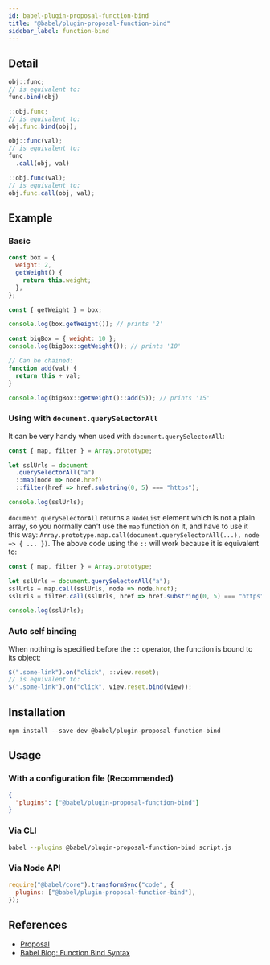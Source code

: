 ```yaml
---
id: babel-plugin-proposal-function-bind
title: "@babel/plugin-proposal-function-bind"
sidebar_label: function-bind
---
```


## Detail

```js title="JavaScript"
obj::func;
// is equivalent to:
func.bind(obj)

::obj.func;
// is equivalent to:
obj.func.bind(obj);

obj::func(val);
// is equivalent to:
func
  .call(obj, val)

::obj.func(val);
// is equivalent to:
obj.func.call(obj, val);
```

## Example

### Basic

```js title="JavaScript"
const box = {
  weight: 2,
  getWeight() {
    return this.weight;
  },
};

const { getWeight } = box;

console.log(box.getWeight()); // prints '2'

const bigBox = { weight: 10 };
console.log(bigBox::getWeight()); // prints '10'

// Can be chained:
function add(val) {
  return this + val;
}

console.log(bigBox::getWeight()::add(5)); // prints '15'
```

### Using with `document.querySelectorAll`

It can be very handy when used with `document.querySelectorAll`:

```js title="JavaScript"
const { map, filter } = Array.prototype;

let sslUrls = document
  .querySelectorAll("a")
  ::map(node => node.href)
  ::filter(href => href.substring(0, 5) === "https");

console.log(sslUrls);
```

`document.querySelectorAll` returns a `NodeList` element which is not a plain array, so you normally can't use the `map` function on it, and have to use it this way: `Array.prototype.map.call(document.querySelectorAll(...), node => { ... })`. The above code using the `::` will work because it is equivalent to:

```js title="JavaScript"
const { map, filter } = Array.prototype;

let sslUrls = document.querySelectorAll("a");
sslUrls = map.call(sslUrls, node => node.href);
sslUrls = filter.call(sslUrls, href => href.substring(0, 5) === "https");

console.log(sslUrls);
```

### Auto self binding

When nothing is specified before the `::` operator, the function is bound to its object:

```js title="JavaScript"
$(".some-link").on("click", ::view.reset);
// is equivalent to:
$(".some-link").on("click", view.reset.bind(view));
```

## Installation

```shell npm2yarn
npm install --save-dev @babel/plugin-proposal-function-bind
```

## Usage

### With a configuration file (Recommended)

```json title="babel.config.json"
{
  "plugins": ["@babel/plugin-proposal-function-bind"]
}
```

### Via CLI

```sh title="Shell"
babel --plugins @babel/plugin-proposal-function-bind script.js
```

### Via Node API

```js title="JavaScript"
require("@babel/core").transformSync("code", {
  plugins: ["@babel/plugin-proposal-function-bind"],
});
```

## References

- [Proposal](https://github.com/zenparsing/es-function-bind)
- [Babel Blog: Function Bind Syntax](/blog/2015/05/14/function-bind)
